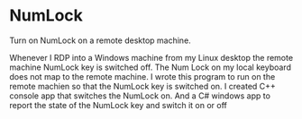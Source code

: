 NumLock
=======

Turn on NumLock on a remote desktop machine.  

Whenever I RDP into a Windows machine from my Linux desktop the remote machine NumLock key is switched off. 
The Num Lock on my local keyboard does not map to the remote machine. 
I wrote this program to run on the remote machien so that the NumLock key is switched on. 
I created C++ console app that switches the NumLock on. 
And a C# windows app to report the state of the NumLock key and switch it on or off

